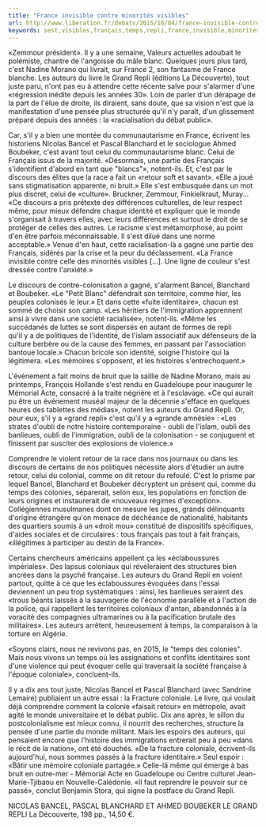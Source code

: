 ```yaml
---
title: "France invisible contre minorités visibles"
url: http://www.liberation.fr/debats/2015/10/04/france-invisible-contre-minorites-visibles_1397034
keywords: sest,visibles,français,temps,repli,france,invisible,minorités,auteurs,dune,grand,cest,oubli
---
```

«Zemmour président». Il y a une semaine, Valeurs actuelles adoubait le polémiste, chantre de l'angoisse du mâle blanc. Quelques jours plus tard, c'est Nadine Morano qui livrait, sur France 2, son fantasme de France blanche. Les auteurs du livre le Grand Repli (éditions La Découverte), tout juste paru, n'ont pas eu à attendre cette récente salve pour s'alarmer d'une «régression inédite depuis les années 30». Loin de parler d'un dérapage de la part de l'élue de droite, ils diraient, sans doute, que sa vision n'est que la manifestation d'une pensée plus structurée qu'il n'y paraît, d'un glissement préparé depuis des années : la «racialisation du débat public».

Car, s'il y a bien une montée du communautarisme en France, écrivent les historiens Nicolas Bancel et Pascal Blanchard et le sociologue Ahmed Boubeker, c'est avant tout celui du communautarisme blanc. Celui de Français issus de la majorité. «Désormais, une partie des Français s'identifient d'abord en tant que \"blancs\"», notent-ils. Et, c'est par le discours des élites que la race a fait un «retour soft et savant». «Elle a joué sans stigmatisation apparente, ni bruit.» Elle s'est embusquée dans un mot plus discret, celui de «culture». Bruckner, Zemmour, Finkielkraut, Muray... «Ce discours a pris prétexte des différences culturelles, de leur respect même, pour mieux défendre chaque identité et expliquer que le monde s'organisait à travers elles, avec leurs différences et surtout le droit de se protéger de celles des autres. Le racisme s'est métamorphosé, au point d'en être parfois méconnaissable. Il s'est dilué dans une norme acceptable.» Venue d'en haut, cette racialisation-là a gagné une partie des Français, sidérés par la crise et la peur du déclassement. «La France invisible contre celle des minorités visibles \[...\]. Une ligne de couleur s'est dressée contre l'anxiété.»

Le discours de contre-colonisation a gagné, s'alarment Bancel, Blanchard et Boubeker. «Le \"Petit Blanc\" défendrait son territoire, comme hier, les peuples colonisés le leur.» Et dans cette «fuite identitaire», chacun est sommé de choisir son camp. «Les héritiers de l'immigration apprennent ainsi à vivre dans une société racialisée», notent-ils. «Même les succédanés de luttes se sont dispersés en autant de formes de repli qu'il y a de politiques de l'identité, de l'islam associatif aux défenseurs de la culture berbère ou de la cause des femmes, en passant par l'association bantoue locale.» Chacun bricole son identité, soigne l'histoire qui la légitimera. «Les mémoires s'opposent, et les histoires s'entrechoquent.»

L'événement a fait moins de bruit que la saillie de Nadine Morano, mais au printemps, François Hollande s'est rendu en Guadeloupe pour inaugurer le Mémorial Acte, consacré à la traite négrière et à l'esclavage. «Ce qui aurait pu être un événement muséal majeur de la décennie s'efface en quelques heures des tablettes des médias», notent les auteurs du Grand Repli. Or, pour eux, s'il y a «grand repli» c'est qu'il y a «grande amnésie» : «Les strates d'oubli de notre histoire contemporaine - oubli de l'islam, oubli des banlieues, oubli de l'immigration, oubli de la colonisation - se conjuguent et finissent par susciter des explosions de violence.»

Comprendre le violent retour de la race dans nos journaux ou dans les discours de certains de nos politiques nécessite alors d'étudier un autre retour, celui du colonial, comme on dit retour du refoulé. C'est le prisme par lequel Bancel, Blanchard et Boubeker décryptent un présent qui, comme du temps des colonies, séparerait, selon eux, les populations en fonction de leurs origines et instaurerait de «nouveaux régimes d'exception». Collégiennes musulmanes dont on mesure les jupes, grands délinquants d'origine étrangère qu'on menace de déchéance de nationalité, habitants des quartiers soumis à un «droit mou» constitué de dispositifs spécifiques, d'aides sociales et de circulaires : tous français pas tout à fait français, «illégitimes à participer au destin de la France».

Certains chercheurs américains appellent ça les «éclaboussures impériales». Des lapsus coloniaux qui révéleraient des structures bien ancrées dans la psyché française. Les auteurs du Grand Repli en voient partout, quitte à ce que les éclaboussures évoquées dans l'essai deviennent un peu trop systématiques : ainsi, les banlieues seraient des «trous béants laissés à la sauvagerie de l'économie parallèle et à l'action de la police, qui rappellent les territoires coloniaux d'antan, abandonnés à la voracité des compagnies ultramarines ou à la pacification brutale des militaires». Les auteurs arrêtent, heureusement à temps, la comparaison à la torture en Algérie.

«Soyons clairs, nous ne revivons pas, en 2015, le \"temps des colonies\". Mais nous vivons un temps où les assignations et conflits identitaires sont d'une violence qui peut évoquer celle qui traversait la société française à l'époque coloniale», concluent-ils.

Il y a dix ans tout juste, Nicolas Bancel et Pascal Blanchard (avec Sandrine Lemaire) publiaient un autre essai : la Fracture coloniale. Le livre, qui voulait déjà comprendre comment la colonie «faisait retour» en métropole, avait agité le monde universitaire et le débat public. Dix ans après, le sillon du postcolonialisme est mieux connu, il nourrit des recherches, structure la pensée d'une partie du monde militant. Mais les espoirs des auteurs, qui pensaient encore que l'histoire des immigrations entrerait peu à peu «dans le récit de la nation», ont été douchés. «De la fracture coloniale, écrivent-ils aujourd'hui, nous sommes passés à la fracture identitaire.» Seul espoir : «Bâtir une mémoire coloniale partagée.» Celle-là même qui émerge à bas bruit en outre-mer - Mémorial Acte en Guadeloupe ou Centre culturel Jean-Marie-Tjibaou en Nouvelle-Calédonie. «Il faut reprendre le pouvoir sur ce passé», conclut Benjamin Stora, qui signe la postface du Grand Repli.

NICOLAS BANCEL, PASCAL BLANCHARD ET AHMED BOUBEKER LE GRAND REPLI La Découverte, 198 pp., 14,50 €.
